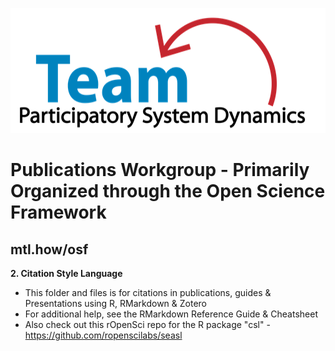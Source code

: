<img src = "https://github.com/lzim/teampsd/blob/teampsd_style/teampsd_logo/team_psd_logo_sm.png"
     height = "200" width = "600">   
     
# Publications Workgroup - Primarily Organized through the Open Science Framework

## mtl.how/osf

**2. Citation Style Language** 

- This folder and files is for citations in publications, guides & Presentations using R, RMarkdown & Zotero
- For additional help, see the RMarkdown Reference Guide & Cheatsheet
- Also check out this rOpenSci repo for the R package "csl" - https://github.com/ropenscilabs/seasl

